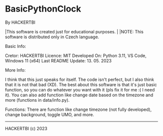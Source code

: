 # BasicPythonClock
By HACKERTBI




|This software is created just for educational purposes.
|
|NOTE: This software is distributed only in Czech language.



Basic Info:

 Cretor: HACKERTBI
 Licence: MIT
 Developed On: Python 3.11, VS Code, Windows 11 (x64)
 Last README Update: 13. 05. 2023
 
 
More Info:

 I think that this just speaks for itself. The code isn't perfect, but I also think that it is not that bad (XD). 
 The best about this software is that it's just basic function, so you can do whatever you want with it
 (pls fix it for me :( I need it). 
 You can also add function like change date based on the timezone and more (functions in data/info.py).
 
 
Functions:
 There are function like change timezone (not fully developed), change background, toggle UMO, and more.
 

 
------------------
HACKERTBI (c) 2023
